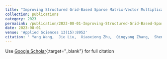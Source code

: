 ```yaml
---
title: "Improving Structured Grid-Based Sparse Matrix-Vector Multiplication and Gauss–Seidel Iteration on GPDSP"
collection: publications
category: 2023
permalink: /publication/2023-08-01-Improving-Structured-Grid-Based-Sparse-Matrix-Vector-Multiplication-and-GaussSeidel-Iteration-on-GPDSP
date: 2023-08-01
venue: 'Applied Sciences 13(15):8952'
citation: ' Yang Wang,  Jie Liu,  Xiaoxiong Zhu,  Qingyang Zhang,  Shengguo Li,  Qinglin Wang, &quot;Improving Structured Grid-Based Sparse Matrix-Vector Multiplication and Gauss–Seidel Iteration on GPDSP.&quot; Applied Sciences 13(15):8952, 2023.'
---
```

Use [Google Scholar](https://scholar.google.com/scholar?q=Improving+Structured+Grid+Based+Sparse+Matrix+Vector+Multiplication+and+Gauss–Seidel+Iteration+on+GPDSP){:target="_blank"} for full citation